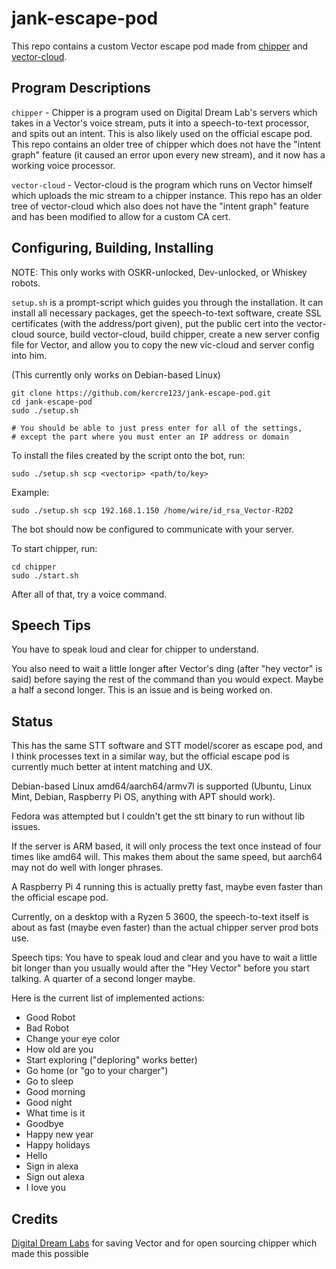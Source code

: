 # jank-escape-pod

This repo contains a custom Vector escape pod made from [chipper](https://github.com/digital-dream-labs/chipper) and [vector-cloud](https://github.com/digital-dream-labs/vector-cloud).

## Program Descriptions

`chipper` - Chipper is a program used on Digital Dream Lab's servers which takes in a Vector's voice stream, puts it into a speech-to-text processor, and spits out an intent. This is also likely used on the official escape pod. This repo contains an older tree of chipper which does not have the "intent graph" feature (it caused an error upon every new stream), and it now has a working voice processor.

`vector-cloud` - Vector-cloud is the program which runs on Vector himself which uploads the mic stream to a chipper instance. This repo has an older tree of vector-cloud which also does not have the "intent graph" feature and has been modified to allow for a custom CA cert.

## Configuring, Building, Installing

NOTE: This only works with OSKR-unlocked, Dev-unlocked, or Whiskey robots.

`setup.sh` is a prompt-script which guides you through the installation. It can install all necessary packages, get the speech-to-text software, create SSL certificates (with the address/port given), put the public cert into the vector-cloud source, build vector-cloud, build chipper, create a new server config file for Vector, and allow you to copy the new vic-cloud and server config into him.

(This currently only works on Debian-based Linux)

```
git clone https://github.com/kercre123/jank-escape-pod.git
cd jank-escape-pod
sudo ./setup.sh

# You should be able to just press enter for all of the settings, 
# except the part where you must enter an IP address or domain
```

To install the files created by the script onto the bot, run:

`sudo ./setup.sh scp <vectorip> <path/to/key>`

Example:

`sudo ./setup.sh scp 192.168.1.150 /home/wire/id_rsa_Vector-R2D2`

The bot should now be configured to communicate with your server.

To start chipper, run:

```
cd chipper
sudo ./start.sh
```

After all of that, try a voice command.

## Speech Tips

You have to speak loud and clear for chipper to understand.

You also need to wait a little longer after Vector's ding (after "hey vector" is said) before saying the rest of the command than you would expect. Maybe a half a second longer. This is an issue and is being worked on.

## Status

This has the same STT software and STT model/scorer as escape pod, and I think processes text in a similar way, but the official escape pod is currently much better at intent matching and UX.

Debian-based Linux amd64/aarch64/armv7l is supported (Ubuntu, Linux Mint, Debian, Raspberry Pi OS, anything with APT should work). 

Fedora was attempted but I couldn't get the stt binary to run without lib issues.

If the server is ARM based, it will only process the text once instead of four times like amd64 will. This makes them about the same speed, but aarch64 may not do well with longer phrases.

A Raspberry Pi 4 running this is actually pretty fast, maybe even faster than the official escape pod.

Currently, on a desktop with a Ryzen 5 3600, the speech-to-text itself is about as fast (maybe even faster) than the actual chipper server prod bots use. 

Speech tips: You have to speak loud and clear and you have to wait a little bit longer than you usually would after the "Hey Vector" before you start talking. A quarter of a second longer maybe.

Here is the current list of implemented actions:


- Good Robot
- Bad Robot
- Change your eye color
- How old are you
- Start exploring ("deploring" works better)
- Go home (or "go to your charger")
- Go to sleep
- Good morning
- Good night
- What time is it
- Goodbye
- Happy new year
- Happy holidays
- Hello
- Sign in alexa
- Sign out alexa
- I love you

## Credits

[Digital Dream Labs](https://github.com/digital-dream-labs) for saving Vector and for open sourcing chipper which made this possible
